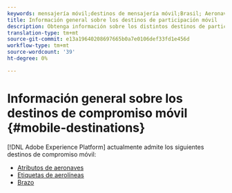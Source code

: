 ```yaml
---
keywords: mensajería móvil;destinos de mensajería móvil;Brasil; Aeronave
title: Información general sobre los destinos de participación móvil
description: Obtenga información sobre los distintos destinos de participación móvil admitidos por Adobe Experience Platform.
translation-type: tm+mt
source-git-commit: e13a19640208697665b0a7e0106def33fd1e456d
workflow-type: tm+mt
source-wordcount: '39'
ht-degree: 0%

---
```



# Información general sobre los destinos de compromiso móvil {#mobile-destinations}

[!DNL Adobe Experience Platform] actualmente admite los siguientes destinos de compromiso móvil:

* [Atributos de aeronaves](./airship-attributes.md)
* [Etiquetas de aerolíneas](./airship-tags.md)
* [Brazo](./braze.md)